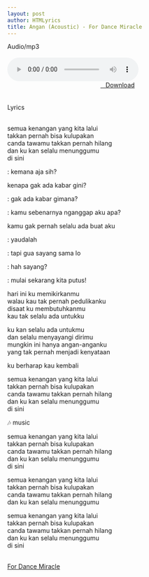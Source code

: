```yaml
---
layout: post
author: HTMLyrics
title: Angan (Acoustic) - For Dance Miracle
---
```


<div class="htl">Audio/mp3</div><br />

<audio class='js-player' style="--plyr-color-main: #212121;" controls>
<source src="https://drive.google.com/uc?authuser=0&id=1vB_0ukKoy7Ev4Hyl7mY0qfaZwGk4Z_Mv&export=download" type="audio/mp3">
</audio><br />

<center>
<a href="/download/angan-acoustic-fordancemiracle" class="hbt"><i class="fa fa-chevron-down" aria-hidden="true"></i>&nbsp; &nbsp;Download</a>
</center><br />
<br />

<div class="htl">Lyrics</div><br />

semua kenangan yang kita lalui<br />
takkan pernah bisa kulupakan<br />
canda tawamu takkan pernah hilang<br />
dan ku kan selalu menunggumu<br />
di sini<br />

<p>: kemana aja sih?<p />
  kenapa gak ada kabar gini?<p />
<p>: gak ada kabar gimana?<p />
<p>: kamu sebenarnya nganggap aku apa?<p />
  kamu gak pernah selalu ada buat aku<p />
<p>: yaudalah<p />
<p>: tapi gua sayang sama lo<p />
<p>: hah sayang?<p />
<p>: mulai sekarang kita putus!<p />

hari ini ku memikirkanmu<br />
walau kau tak pernah pedulikanku<br />
disaat ku membutuhkanmu<br />
kau tak selalu ada untukku<br />

ku kan selalu ada untukmu<br />
dan selalu menyayangi dirimu<br />
mungkin ini hanya angan-anganku<br />
yang tak pernah menjadi kenyataan<br />

ku berharap kau kembali<br />

semua kenangan yang kita lalui<br />
takkan pernah bisa kulupakan<br />
canda tawamu takkan pernah hilang<br />
dan ku kan selalu menunggumu<br />
di sini<br />

🎶 music<br />

semua kenangan yang kita lalui<br />
takkan pernah bisa kulupakan<br />
canda tawamu takkan pernah hilang<br />
dan ku kan selalu menunggumu<br />
di sini<br />

semua kenangan yang kita lalui<br />
takkan pernah bisa kulupakan<br />
canda tawamu takkan pernah hilang<br />
dan ku kan selalu menunggumu<br />

semua kenangan yang kita lalui<br />
takkan pernah bisa kulupakan<br />
canda tawamu takkan pernah hilang<br />
dan ku kan selalu menunggumu<br />
di sini<br />
<br />

<i class="fa fa-hashtag" aria-hidden="true"></i>
<a href="/artist/fordancemiracle">For Dance Miracle</a>
